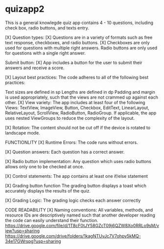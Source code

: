 
# quizapp2
This is a general knowlegde quiz app
contains 4 - 10 questions, including  check box,  radio buttons, and  texts entry.

[X] Question types: [X] Questions are in a variety of formats such as free text response, checkboxes, and radio buttons. [X] Checkboxes are only used for questions with multiple right answers. Radio buttons are only used for questions with a single right answer.

Submit button: [X] App includes a button for the user to submit their answers and receive a score.

[X] Layout best practices: The code adheres to all of the following best practices:

Text sizes are defined in sp
Lengths are defined in dp
Padding and margin is used appropriately, such that the views are not crammed up against each other.
[X] View variety: The app includes at least four of the following Views: TextView, ImageView, Button, Checkbox, EditText, LinearLayout, RelativeLayout, ScrollView, RadioButton, RadioGroup. If applicable, the app uses nested ViewGroups to reduce the complexity of the layout.

[X] Rotation: The content should not be cut off if the device is rotated to landscape mode.

FUNCTIONLITY [X] Runtime Errors: The code runs without errors.

[X] Question answers: Each question has a correct answer.

[X] Radio button implementation: Any question which uses radio buttons allows only one to be checked at once.

[X] Control statements: The app contains at least one if/else statement

[X] Grading button function The grading button displays a toast which accurately displays the results of the quiz.

[X] Grading Logic: The grading logic checks each answer correctly

CODE READABILITY [X] Naming conventions: All variables, methods, and resource IDs are descriptively named such that another developer reading the code can easily understand their function.
https://drive.google.com/file/d/1T8cF0tJY58GZcT09j6QZW8Xo0RRLo9sM/view?usp=sharing
https://drive.google.com/drive/folders/1kagNTUvJc7V7ohpy5kMQ-34e17GWrspg?usp=sharing
